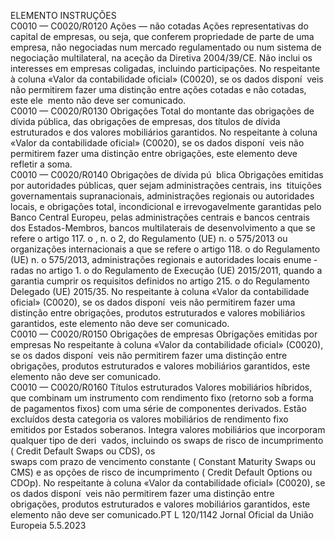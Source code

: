  
ELEMENTO  INSTRUÇÕES  
C0010 — 
C0020/R0120  Ações — não cotadas  Ações representativas do capital de empresas, ou seja, que conferem propriedade de 
parte de uma empresa, não negociadas num mercado regulamentado ou num sistema 
de negociação multilateral, na aceção da Diretiva 2004/39/CE. 
Não inclui os interesses em empresas coligadas, incluindo participações. 
No respeitante à coluna «Valor da contabilidade oficial» (C0020), se os dados disponí ­
veis não permitirem fazer uma distinção entre ações cotadas e não cotadas, este ele ­
mento não deve ser comunicado.  
C0010 — 
C0020/R0130  Obrigações  Total do montante das obrigações de dívida pública, das obrigações de empresas, dos 
títulos de dívida estruturados e dos valores mobiliários garantidos. 
No respeitante à coluna «Valor da contabilidade oficial» (C0020), se os dados disponí ­
veis não permitirem fazer uma distinção entre obrigações, este elemento deve refletir a 
soma.  
C0010 — 
C0020/R0140  Obrigações de dívida pú ­
blica  Obrigações emitidas por autoridades públicas, quer sejam administrações centrais, ins ­
tituições governamentais supranacionais, administrações regionais ou autoridades locais, 
e obrigações total, incondicional e irrevogavelmente garantidas pelo Banco Central 
Europeu, pelas administrações centrais e bancos centrais dos Estados-Membros, bancos 
multilaterais de desenvolvimento a que se refere o artigo 117.  o , n.  o 2, do Regulamento 
(UE) n.  o 575/2013 ou organizações internacionais a que se refere o artigo 118.  o do 
Regulamento (UE) n.  o 575/2013, administrações regionais e autoridades locais enume ­
radas no artigo 1.  o do Regulamento de Execução (UE) 2015/2011, quando a garantia 
cumprir os requisitos definidos no artigo 215.  o do Regulamento Delegado (UE) 
2015/35. 
No respeitante à coluna «Valor da contabilidade oficial» (C0020), se os dados disponí ­
veis não permitirem fazer uma distinção entre obrigações, produtos estruturados e 
valores mobiliários garantidos, este elemento não deve ser comunicado.  
C0010 — 
C0020/R0150  Obrigações de empresas  Obrigações emitidas por empresas 
No respeitante à coluna «Valor da contabilidade oficial» (C0020), se os dados disponí ­
veis não permitirem fazer uma distinção entre obrigações, produtos estruturados e 
valores mobiliários garantidos, este elemento não deve ser comunicado.  
C0010 — 
C0020/R0160  Títulos estruturados  Valores mobiliários híbridos, que combinam um instrumento com rendimento fixo 
(retorno sob a forma de pagamentos fixos) com uma série de componentes derivados. 
Estão excluídos desta categoria os valores mobiliários de rendimento fixo emitidos por 
Estados soberanos. Integra valores mobiliários que incorporam qualquer tipo de deri ­
vados, incluindo os  swaps  de risco de incumprimento ( Credit Default Swaps  ou CDS), os  
swaps  com prazo de vencimento constante ( Constant Maturity Swaps  ou CMS) e as 
opções de risco de incumprimento ( Credit Default Options  ou CDOp). 
No respeitante à coluna «Valor da contabilidade oficial» (C0020), se os dados disponí ­
veis não permitirem fazer uma distinção entre obrigações, produtos estruturados e 
valores mobiliários garantidos, este elemento não deve ser comunicado.PT  L 120/1142 Jornal Oficial da União Europeia 5.5.2023